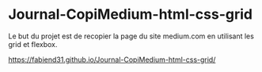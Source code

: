 # Journal-CopiMedium-html-css-grid

Le but du projet est de recopier la page du site medium.com en utilisant les grid et flexbox. 

https://fabiend31.github.io/Journal-CopiMedium-html-css-grid/
